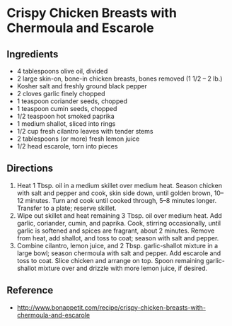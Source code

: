 # Crispy Chicken Breasts with Chermoula and Escarole 

## Ingredients
* 4 tablespoons olive oil, divided
* 2 large skin-on, bone-in chicken breasts, bones removed (1 1/2 – 2 lb.)
* Kosher salt and freshly ground black pepper
* 2 cloves garlic finely chopped
* 1 teaspoon coriander seeds, chopped
* 1 teaspoon cumin seeds, chopped
* 1/2 teaspoon hot smoked paprika
* 1 medium shallot, sliced into rings
* 1/2 cup fresh cilantro leaves with tender stems
* 2 tablespoons (or more) fresh lemon juice
* 1/2 head escarole, torn into pieces

## Directions
1. Heat 1 Tbsp. oil in a medium skillet over medium heat. Season chicken with salt and pepper and cook, skin side down, until golden brown, 10–12 minutes. Turn and cook until cooked through, 5–8 minutes longer. Transfer to a plate; reserve skillet.
2. Wipe out skillet and heat remaining 3 Tbsp. oil over medium heat. Add garlic, coriander, cumin, and paprika. Cook, stirring occasionally, until garlic is softened and spices are fragrant, about 2 minutes. Remove from heat, add shallot, and toss to coat; season with salt and pepper.
3. Combine cilantro, lemon juice, and 2 Tbsp. garlic-shallot mixture in a large bowl; season chermoula with salt and pepper. Add escarole and toss to coat. Slice chicken and arrange on top. Spoon remaining garlic-shallot mixture over and drizzle with more lemon juice, if desired.

## Reference
* http://www.bonappetit.com/recipe/crispy-chicken-breasts-with-chermoula-and-escarole
